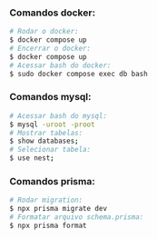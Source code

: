 ### Comandos docker:

```bash
# Rodar o docker:
$ docker compose up
# Encerrar o docker:
$ docker compose up
# Acessar bash do docker:
$ sudo docker compose exec db bash
```

### Comandos mysql:

```bash
# Acessar bash do mysql:
$ mysql -uroot -proot
# Mostrar tabelas:
$ show databases;
# Selecionar tabela:
$ use nest;
```

### Comandos prisma:

```bash
# Rodar migration:
$ npx prisma migrate dev
# Formatar arquivo schema.prisma:
$ npx prisma format
```
